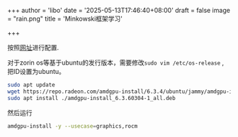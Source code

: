 +++
author = 'libo'
date = '2025-05-13T17:46:40+08:00'
draft = false
image = "rain.png"
title = 'Minkowski框架学习'

+++

按照[网址](https://rocm.docs.amd.com/projects/radeon/en/latest/docs/install/native_linux/install-radeon.html)进行配置.

对于zorin os等基于ubuntu的发行版本，需要修改`sudo vim /etc/os-release` , 把ID设置为ubuntu。

```bash
sudo apt update
wget https://repo.radeon.com/amdgpu-install/6.3.4/ubuntu/jammy/amdgpu-install_6.3.60304-1_all.deb
sudo apt install ./amdgpu-install_6.3.60304-1_all.deb
```

然后运行

```bash
amdgpu-install -y --usecase=graphics,rocm

```



